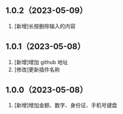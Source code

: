 ## 1.0.2（2023-05-09）
1. [新增]长按删除输入的内容
## 1.0.1（2023-05-08）
1. [新增]增加 github 地址
2. [修改]更新插件名称
## 1.0.0（2023-05-08）
1. [新增]增加金额、数字、身份证、手机号键盘
